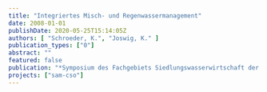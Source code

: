 ```yaml
---
title: "Integriertes Misch- und Regenwassermanagement"
date: 2008-01-01
publishDate: 2020-05-25T15:14:05Z
authors: [ "Schroeder, K.", "Joswig, K." ]
publication_types: ["0"]
abstract: ""
featured: false
publication: "*Symposium des Fachgebiets Siedlungswasserwirtschaft der TU Berlin „Herausforderungen für die Siedlungswasserwirtschaft“, Berlin*"
projects: ["sam-cso"]
---
```


